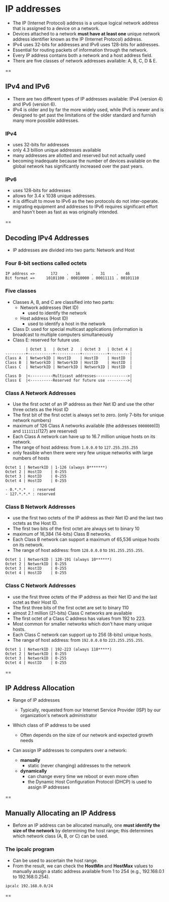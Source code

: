 # IP addresses

- The IP (Internet Protocol) address is a unique logical network address that is assigned to a device on a network.
- Devices attached to a network **must have at least one** unique network address identifier known as the IP (Internet Protocol) address.
- IPv4 uses 32-bits for addresses and IPv6 uses 128-bits for addresses.
- Essential for routing packets of information through the network.
- Every IP address contains both a network and a host address field.
- There are five classes of network addresses available: A, B, C, D & E.

==

## IPv4 and IPv6
- There are two different types of IP addresses available: IPv4 (version 4) and IPv6 (version 6).
- IPv4 is older and by far the more widely used, while IPv6 is newer and is designed to get past the limitations of the older standard and furnish many more possible addresses.

### IPv4
- uses 32-bits for addresses
- only 4.3 billion unique addresses available
- many addresses are allotted and reserved but not actually used
- becoming inadequate because the number of devices available on the global network has significantly increased over the past years.

### IPv6
- uses 128-bits for addresses
- allows for 3.4 x 1038 unique addresses.
- it is difficult to move to IPv6 as the two protocols do not inter-operate. 
- migrating equipment and addresses to IPv6 requires significant effort and hasn't been as fast as was originally intended.

==

## Decoding IPv4 Addresses
- IP addresses are divided into two parts: Network and Host

### Four 8-bit sections called octets

```
IP address =>       172    .   16     .   31     .   46
Bit format =>     10101100 . 00010000 . 00011111 . 00101110
```

### Five classes
 - Classes A, B, and C are classified into two parts:
     + Network addresses (Net ID)
        * used to identify the network
     + Host address (Host ID)
        * used to identify a host in the network
 - Class D: used for special multicast applications (information is broadcast to multiple computers simultaneously
 - Class E: reserved for future use.
 
```
         | Octet 1   | Octet 2   | Octet 3   | Octet 4 |
---------+-----------+-----------+-----------+---------|
Class A  | NetworkID | HostID    | HostID    | HostID  |
Class B  | NetworkID | NetworkID | HostID    | HostID  |
Class C  | NetworkID | NetworkID | NetworkID | HostID  |

Class D  |<----------Multicast addresses-------------->|
Class E  |<----------Reserved for future use --------->|
```

### Class A Network Addresses

- Use the first octet of an IP address as their Net ID and use the other three octets as the Host ID
- The first bit of the first octet is always set to zero. (only 7-bits for unique network numbers)
- maximum of 126 Class A networks available (the addresses `0000000`(0) and `1111111`(127) are reserved)
- Each Class A network can have up to 16.7 million unique hosts on its network.
- The range of host address: from `1.0.0.0` to `127.255.255.255`
- only feasible when there were very few unique networks with large numbers of hosts

```
Octet 1 | NetworkID | 1-126 (always 0*******)
Octet 2 | HostID    | 0-255
Octet 3 | HostID    | 0-255
Octet 4 | HostID    | 0-255

- 0.*.*.*   : reserved
- 127.*.*.* : reserved
```

### Class B Network Addresses
- use the first two octets of the IP address as their Net ID and the last two octets as the Host ID. 
- The first two bits of the first octet are always set to binary 10
- maximum of 16,384 (14-bits) Class B networks. 
- Each Class B network can support a maximum of 65,536 unique hosts on its network.
- The range of host address: from `128.0.0.0` to `191.255.255.255`.

```
Octet 1 | NetworkID | 128-191 (always 10******)
Octet 2 | NetworkID | 0-255
Octet 3 | HostID    | 0-255
Octet 4 | HostID    | 0-255
```

### Class C Network Addresses
- use the first three octets of the IP address as their Net ID and the last octet as their Host ID.
- The first three bits of the first octet are set to binary 110
- almost 2.1 million (21-bits) Class C networks are available
- The first octet of a Class C address has values from 192 to 223.
- Most common for smaller networks which don't have many unique hosts.
- Each Class C network can support up to 256 (8-bits) unique hosts.
- The range of host address: from `192.0.0.0` to `223.255.255.255`.

```
Octet 1 | NetworkID | 192-223 (always 110*****)
Octet 2 | NetworkID | 0-255
Octet 3 | NetworkID | 0-255
Octet 4 | HostID    | 0-255
```

==

## IP Address Allocation

- Range of IP addresses
    + Typically, requested from our Internet Service Provider (ISP) by our organization's network administrator
- Which class of IP address to be used
    + Often depends on the size of our network and expected growth needs

- Can assign IP addresses to computers over a network:
    + **manually**
        * static (never changing) addresses to the network
    + **dynamically**
        * can change every time we reboot or even more often
        * the Dynamic Host Configuration Protocol (DHCP) is used to assign IP addresses

==

## Manually Allocating an IP Address

- Before an IP address can be allocated manually, one **must identify the size of the network** by determining the host range; this determines which network class (A, B, or C) can be used.

### The ipcalc program
- Can be used to ascertain the host range. 
- From the result, we can check the **HostMin** and **HostMax** values to manually assign a static address available from 1 to 254 (e.g., 192.168.0.1 to 192.168.0.254).

```
ipcalc 192.168.0.0/24
```

==

